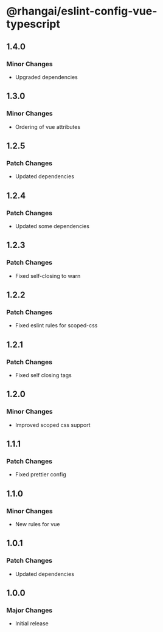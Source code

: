 # @rhangai/eslint-config-vue-typescript

## 1.4.0

### Minor Changes

- Upgraded dependencies

## 1.3.0

### Minor Changes

- Ordering of vue attributes

## 1.2.5

### Patch Changes

- Updated dependencies

## 1.2.4

### Patch Changes

- Updated some dependencies

## 1.2.3

### Patch Changes

- Fixed self-closing to warn

## 1.2.2

### Patch Changes

- Fixed eslint rules for scoped-css

## 1.2.1

### Patch Changes

- Fixed self closing tags

## 1.2.0

### Minor Changes

- Improved scoped css support

## 1.1.1

### Patch Changes

- Fixed prettier config

## 1.1.0

### Minor Changes

- New rules for vue

## 1.0.1

### Patch Changes

- Updated dependencies

## 1.0.0

### Major Changes

- Initial release
